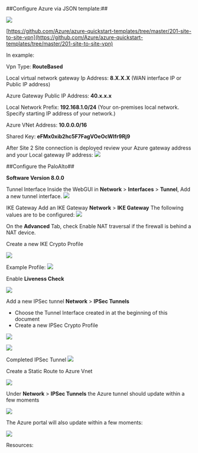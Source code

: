 ##Configure Azure via JSON template:##

[![](https://github.com/Azure/Azure-vpn-config-samples/blob/master/Fortinet/Images/Deploy.jpg?raw=true)](https://portal.azure.com/#create/Microsoft.Template/uri/https%3A%2F%2Fraw.githubusercontent.com%2FAzure%2Fazure-quickstart-templates%2Fmaster%2F201-site-to-site-vpn%2Fazuredeploy.json)

[https://github.com/Azure/azure-quickstart-templates/tree/master/201-site-to-site-vpn](https://github.com/Azure/azure-quickstart-templates/tree/master/201-site-to-site-vpn)

In example:

Vpn Type: **RouteBased**

Local virtual network gateway Ip Address: **8.X.X.X** (WAN interface IP or Public IP address) 

Azure Gateway Public IP Address: **40.x.x.x**

Local Network Prefix: **192.168.1.0/24** (Your on-premises local network. Specify starting IP address of your network.) 

Azure VNet Address: **10.0.0.0/16**

Shared Key: **eFMx0xib2hc5F7FagVOeOcWIfr9Rj9**

After Site 2 Site connection is deployed review your Azure gateway address and your Local gateway IP address:
![](https://github.com/Azure/Azure-vpn-config-samples/blob/master/Fortinet/Images/Azure_GW.jpg?raw=true)

##Configure the PaloAlto##

**Software Version 8.0.0**

Tunnel Interface
Inside the WebGUI in **Network** > **Interfaces** > **Tunnel**, Add a new tunnel interface.
![](https://github.com/Azure/Azure-vpn-config-samples/blob/master/PaloAlto/Images/Tunnel.jpg?raw=true)

IKE Gateway
Add an IKE Gateway **Network** > **IKE Gateway** The following values are to be configured: 
![](https://github.com/Azure/Azure-vpn-config-samples/blob/master/PaloAlto/Images/IKE_GATEWAY.jpg?raw=true)

On the **Advanced** Tab, check Enable NAT traversal if the firewall is behind a NAT device. 

Create a new IKE Crypto Profile

![](https://github.com/Azure/Azure-vpn-config-samples/blob/master/PaloAlto/Images/new_IKE_Cypto.jpg?raw=true)

Example Profile:
![](https://github.com/Azure/Azure-vpn-config-samples/blob/master/PaloAlto/Images/IKE_Crypto_Profile.jpg?raw=true)

Enable **Liveness Check**

![](https://github.com/Azure/Azure-vpn-config-samples/blob/master/PaloAlto/Images/IKE_GATEWAY_ADV.jpg?raw=true)

Add a new IPSec tunnel **Network** > **IPSec Tunnels**

- Choose the Tunnel Interface created in at the beginning of this document 
- Create a new IPSec Crypto Profile

![](https://github.com/Azure/Azure-vpn-config-samples/blob/master/PaloAlto/Images/New_IPSEC%20Profile.jpg?raw=true)

![](https://github.com/Azure/Azure-vpn-config-samples/blob/master/PaloAlto/Images/IPSec_Crypto_Profile.jpg?raw=true)

Completed IPSec Tunnel
![](https://github.com/Azure/Azure-vpn-config-samples/blob/master/PaloAlto/Images/IPSEC_Tunnel.jpg?raw=true)

Create a Static Route to Azure Vnet

![](https://github.com/Azure/Azure-vpn-config-samples/blob/master/PaloAlto/Images/Virtual_Router.jpg?raw=true)

Under **Network** > **IPSec Tunnels** the Azure tunnel should update within a few moments 

![](https://github.com/Azure/Azure-vpn-config-samples/blob/master/PaloAlto/Images/Tunnel_UP.jpg?raw=true)

The Azure portal will also update within a few moments:

![](https://github.com/Azure/Azure-vpn-config-samples/blob/master/Fortinet/Images/AzureUP.jpg?raw=true)

Resources:


 







 


